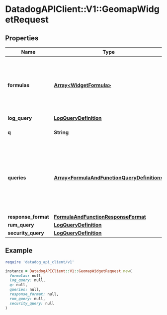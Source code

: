 # DatadogAPIClient::V1::GeomapWidgetRequest

## Properties

| Name | Type | Description | Notes |
| ---- | ---- | ----------- | ----- |
| **formulas** | [**Array&lt;WidgetFormula&gt;**](WidgetFormula.md) | List of formulas that operate on queries. **This feature is currently in beta.** | [optional] |
| **log_query** | [**LogQueryDefinition**](LogQueryDefinition.md) |  | [optional] |
| **q** | **String** | The widget metrics query. | [optional] |
| **queries** | [**Array&lt;FormulaAndFunctionQueryDefinition&gt;**](FormulaAndFunctionQueryDefinition.md) | List of queries that can be returned directly or used in formulas. **This feature is currently in beta.** | [optional] |
| **response_format** | [**FormulaAndFunctionResponseFormat**](FormulaAndFunctionResponseFormat.md) |  | [optional] |
| **rum_query** | [**LogQueryDefinition**](LogQueryDefinition.md) |  | [optional] |
| **security_query** | [**LogQueryDefinition**](LogQueryDefinition.md) |  | [optional] |

## Example

```ruby
require 'datadog_api_client/v1'

instance = DatadogAPIClient::V1::GeomapWidgetRequest.new(
  formulas: null,
  log_query: null,
  q: null,
  queries: null,
  response_format: null,
  rum_query: null,
  security_query: null
)
```

